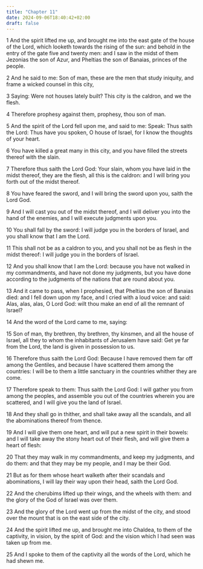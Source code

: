 ```yaml
---
title: "Chapter 11"
date: 2024-09-06T18:40:42+02:00
draft: false
---
```




1 And the spirit lifted me up, and brought me into the east gate of the house of the Lord, which looketh towards the rising of the sun: and behold in the entry of the gate five and twenty men: and I saw in the midst of them Jezonias the son of Azur, and Pheltias the son of Banaias, princes of the people.

2 And he said to me: Son of man, these are the men that study iniquity, and frame a wicked counsel in this city,

3 Saying: Were not houses lately built? This city is the caldron, and we the flesh.

4 Therefore prophesy against them, prophesy, thou son of man.

5 And the spirit of the Lord fell upon me, and said to me: Speak: Thus saith the Lord: Thus have you spoken, O house of Israel, for I know the thoughts of your heart.

6 You have killed a great many in this city, and you have filled the streets thereof with the slain.

7 Therefore thus saith the Lord God: Your slain, whom you have laid in the midst thereof, they are the flesh, all this is the caldron: and I will bring you forth out of the midst thereof.

8 You have feared the sword, and I will bring the sword upon you, saith the Lord God.

9 And I will cast you out of the midst thereof, and I will deliver you into the hand of the enemies, and I will execute judgments upon you.

10 You shall fall by the sword: I will judge you in the borders of Israel, and you shall know that I am the Lord.

11 This shall not be as a caldron to you, and you shall not be as flesh in the midst thereof: I will judge you in the borders of Israel.

12 And you shall know that I am the Lord: because you have not walked in my commandments, and have not done my judgments, but you have done according to the judgments of the nations that are round about you.

13 And it came to pass, when I prophesied, that Pheltias the son of Banaias died: and I fell down upon my face, and I cried with a loud voice: and said: Alas, alas, alas, O Lord God: wilt thou make an end of all the remnant of Israel?

14 And the word of the Lord came to me, saying:

15 Son of man, thy brethren, thy brethren, thy kinsmen, and all the house of Israel, all they to whom the inhabitants of Jerusalem have said: Get ye far from the Lord, the land is given in possession to us.

16 Therefore thus saith the Lord God: Because I have removed them far off among the Gentiles, and because I have scattered them among the countries: I will be to them a little sanctuary in the countries whither they are come.

17 Therefore speak to them: Thus saith the Lord God: I will gather you from among the peoples, and assemble you out of the countries wherein you are scattered, and I will give you the land of Israel.

18 And they shall go in thither, and shall take away all the scandals, and all the abominations thereof from thence.

19 And I will give them one heart, and will put a new spirit in their bowels: and I will take away the stony heart out of their flesh, and will give them a heart of flesh:

20 That they may walk in my commandments, and keep my judgments, and do them: and that they may be my people, and I may be their God.

21 But as for them whose heart walketh after their scandals and abominations, I will lay their way upon their head, saith the Lord God.

22 And the cherubims lifted up their wings, and the wheels with them: and the glory of the God of Israel was over them.

23 And the glory of the Lord went up from the midst of the city, and stood over the mount that is on the east side of the city.

24 And the spirit lifted me up, and brought me into Chaldea, to them of the captivity, in vision, by the spirit of God: and the vision which I had seen was taken up from me.

25 And I spoke to them of the captivity all the words of the Lord, which he had shewn me.

